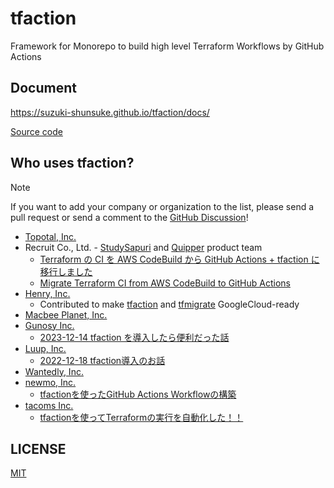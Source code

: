 # tfaction

Framework for Monorepo to build high level Terraform Workflows by GitHub Actions

## Document

https://suzuki-shunsuke.github.io/tfaction/docs/

[Source code](https://github.com/suzuki-shunsuke/tfaction-docs)

## Who uses tfaction?

> [!NOTE]
> If you want to add your company or organization to the list, please send a pull request or send a comment to the [GitHub Discussion](https://github.com/suzuki-shunsuke/tfaction/discussions/1280)!

- [Topotal, Inc.](https://topotal.com/)
- Recruit Co., Ltd. - [StudySapuri](https://brand.studysapuri.jp/) and [Quipper](https://www.quipper.com/) product team
  - [Terraform の CI を AWS CodeBuild から GitHub Actions + tfaction に移行しました](https://blog.studysapuri.jp/entry/2022/02/04/080000)
  - [Migrate Terraform CI from AWS CodeBuild to GitHub Actions](https://devs.quipper.com/2022/02/25/terraform-github-actions.html)
- [Henry, Inc.](https://corp.henry-app.jp/)
  - Contributed to make [tfaction](https://github.com/suzuki-shunsuke/tfaction/releases/tag/v0.5.16) and [tfmigrate](https://github.com/minamijoyo/tfmigrate/releases/tag/v0.3.7) GoogleCloud-ready
- [Macbee Planet, Inc.](https://macbee-planet.com)
- [Gunosy Inc.](https://gunosy.co.jp/)
  - [2023-12-14 tfaction を導入したら便利だった話](https://tech.gunosy.io/entry/tfaction_ci_cd)
- [Luup, Inc.](https://luup.sc/)
  - [2022-12-18 tfaction導入のお話](https://zenn.dev/luup_developers/articles/sre-nakanishi-20221218)
- [Wantedly, Inc.](https://wantedlyinc.com/)
- [newmo, Inc.](https://newmo.me/)
  - [tfactionを使ったGitHub Actions Workflowの構築](https://tech.newmo.me/entry/tfaction-github-terraform-workflow)
- [tacoms Inc.](https://www.tacoms-inc.com/)
  - [tfactionを使ってTerraformの実行を自動化した！！](https://zenn.dev/tacoms/articles/988e4c7efc8cf3)

## LICENSE

[MIT](LICENSE)
